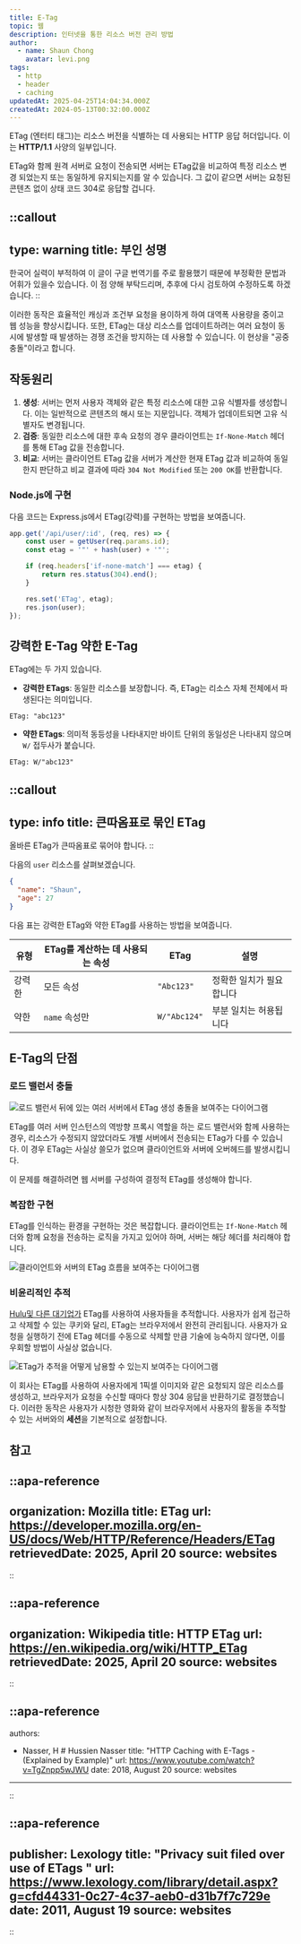 ```yaml
---
title: E-Tag
topic: 웹
description: 인터넷을 통한 리소스 버전 관리 방법
author:
  - name: Shaun Chong
    avatar: levi.png
tags:
  - http
  - header
  - caching
updatedAt: 2025-04-25T14:04:34.000Z
createdAt: 2024-05-13T00:32:00.000Z
---
```


ETag (엔터티 태그)는 리소스 버전을 식별하는 데 사용되는 HTTP 응답 허더입니다. 이는 **HTTP/1.1** 사양의 일부입니다.

ETag와 함께 원격 서버로 요청이 전송되면 서버는 ETag값을 비교하여 특정 리소스 변경 되었는지 또는 동일하게 유지되는지를 알 수 있습니다. 그 값이 같으면 서버는 요청된 콘텐츠 없이 상태 코드 304로 응답할 겁니다.

<!--more-->

<!-- prettier-ignore-start -->
::callout
---
type: warning
title: 부인 성명
---
한국어 실력이 부적하여 이 글이 구글 번역기를 주로 활용했기 때문에 부정확한 문법과 어휘가 있을수 있습니다. 이 점 양해 부탁드리며, 추후에 다시 검토하여 수정하도록 하겠습니다.
::
<!-- prettier-ignore-end -->

이러한 동작은 효율적인 캐싱과 조건부 요청을 용이하게 하여 대역폭 사용량을 중이고 웹 성능을 향상시킵니다. 또한, ETag는 대상 리소스를 업데이트하려는 여러 요청이 동시에 발생할 때 발생하는 경쟁 조건을 방지하는 데 사용할 수 있습니다. 이 현상을 "공중 충돌"이라고 합니다.

## 작동원리

1. **생성**: 서버는 먼저 사용자 객체와 같은 특정 리소스에 대한 고유 식별자를 생성합니다. 이는 일반적으로 콘텐츠의 해시 또는 지문입니다. 객체가 업데이트되면 고유 식별자도 변경됩니다.
2. **검증**: 동일한 리소스에 대한 후속 요청의 경우 클라이언트는 `If-None-Match` 헤더를 통해 ETag 값을 전송합니다.
3. **비교**: 서버는 클라이언트 ETag 값을 서버가 계산한 현재 ETag 값과 비교하여 동일한지 판단하고 비교 결과에 따라 `304 Not Modified` 또는 `200 OK`를 반환합니다.

### Node.js에 구현

다음 코드는 Express.js에서 ETag(강력)를 구현하는 방법을 보여줍니다.

```js [index.js]
app.get('/api/user/:id', (req, res) => {
	const user = getUser(req.params.id);
	const etag = '"' + hash(user) + '"';

	if (req.headers['if-none-match'] === etag) {
		return res.status(304).end();
	}

	res.set('ETag', etag);
	res.json(user);
});
```

## 강력한 E-Tag 약한 E-Tag

ETag에는 두 가지 있습니다.

- **강력한 ETags**: 동일한 리소스를 보장합니다. 즉, ETag는 리소스 자체 전체에서 파생된다는 의미입니다.

```
ETag: "abc123"
```

- **약한 ETags**: 의미적 동등성을 나타내지만 바이트 단위의 동일성은 나타내지 않으며 `W/` 접두사가 붙습니다.

```
ETag: W/"abc123"
```

<!-- prettier-ignore-start -->
::callout
---
type: info
title: 큰따옴표로 묶인 ETag
---
올바른 ETag가 큰따옴표로 묶어야 합니다.
::
<!-- prettier-ignore-end -->

다음의 `user` 리소스를 살펴보겠습니다.

```json
{
  "name": "Shaun",
  "age": 27
}
```

다음 표는 강력한 ETag와 약한 ETag를 사용하는 방법을 보여줍니다.

| 유형   | ETag를 계산하는 데 사용되는 속성 | ETag         | 설명                     |
| ------ | -------------------------------- | ------------ | ------------------------ |
| 강력한 | 모든 속성                        | `"Abc123"`   | 정확한 일치가 필요합니다 |
| 약한   | `name` 속성만                    | `W/"Abc124"` | 부분 일치는 허용됩니다   |

## E-Tag의 단점

### 로드 밸런서 충돌

![로드 밸런서 뒤에 있는 여러 서버에서 ETag 생성 충돌을 보여주는 다이어그램](/images/etag/ETagLoadBalancerConflicts.excalidraw.png)

ETag를 여러 서버 인스턴스의 역방향 프록시 역할을 하는 로드 밸런서와 함께 사용하는 경우, 리소스가 수정되지 않았더라도 개별 서버에서 전송되는 ETag가 다를 수 있습니다. 이 경우 ETag는 사실상 쓸모가 없으며 클라이언트와 서버에 오버헤드를 발생시킵니다.

이 문제를 해결하려면 웹 서버를 구성하여 결정적 ETag를 생성해야 합니다.

### 복잡한 구현

ETag를 인식하는 환경을 구현하는 것은 복잡합니다. 클라이언트는 `If-None-Match` 헤더와 함께 요청을 전송하는 로직을 가지고 있어야 하며, 서버는 해당 헤더를 처리해야 합니다.

![클라이언트와 서버의 ETag 흐름을 보여주는 다이어그램](/images/etag/ETagComplication.excalidraw.png)

### 비윤리적인 추적

[Hulu및 다른 대기업가](https://www.lexology.com/library/detail.aspx?g=cfd44331-0c27-4c37-aeb0-d31b7f7c729e) ETag를 사용하여 사용자들을 추적합니다. 사용자가 쉽게 접근하고 삭제할 수 있는 쿠키와 달리, ETag는 브라우저에서 완전히 관리됩니다. 사용자가 요청을 실행하기 전에 ETag 헤더를 수동으로 삭제할 만큼 기술에 능숙하지 않다면, 이를 우회할 방법이 사실상 없습니다.

![ETag가 추적을 어떻게 남용할 수 있는지 보여주는 다이어그램](/images/etag/ETagTracking.excalidraw.png)

이 회사는 ETag를 사용하여 사용자에게 1픽셀 이미지와 같은 요청되지 않은 리소스를 생성하고, 브라우저가 요청을 수신할 때마다 항상 304 응답을 반환하기로 결정했습니다. 이러한 동작은 사용자가 시청한 영화와 같이 브라우저에서 사용자의 활동을 추적할 수 있는 서버와의 **세션**을 기본적으로 설정합니다.

## 참고

<!-- prettier-ignore-start -->
::apa-reference
---
organization: Mozilla
title: ETag
url: https://developer.mozilla.org/en-US/docs/Web/HTTP/Reference/Headers/ETag
retrievedDate: 2025, April 20
source: websites
---
::

::apa-reference
---
organization: Wikipedia
title: HTTP ETag
url: https://en.wikipedia.org/wiki/HTTP_ETag
retrievedDate: 2025, April 20
source: websites
---
::

::apa-reference
---
authors:
  - Nasser, H # Hussien Nasser
title: "HTTP Caching with E-Tags - (Explained by Example)"
url: https://www.youtube.com/watch?v=TgZnpp5wJWU
date: 2018, August 20
source: websites
---
::

::apa-reference
---
publisher: Lexology
title: "Privacy suit filed over use of ETags "
url: https://www.lexology.com/library/detail.aspx?g=cfd44331-0c27-4c37-aeb0-d31b7f7c729e
date: 2011, August 19
source: websites
---
::
<!-- prettier-ignore-end -->
